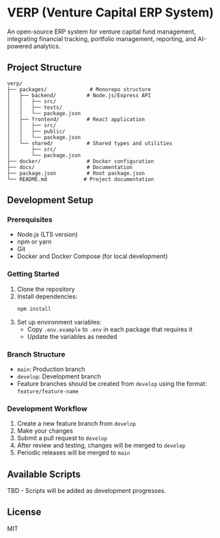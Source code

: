 # VERP (Venture Capital ERP System)

An open-source ERP system for venture capital fund management, integrating financial tracking, portfolio management, reporting, and AI-powered analytics.

## Project Structure

```
verp/
├── packages/              # Monorepo structure
│   ├── backend/          # Node.js/Express API
│   │   ├── src/
│   │   ├── tests/
│   │   └── package.json
│   ├── frontend/         # React application
│   │   ├── src/
│   │   ├── public/
│   │   └── package.json
│   └── shared/           # Shared types and utilities
│       ├── src/
│       └── package.json
├── docker/               # Docker configuration
├── docs/                 # Documentation
├── package.json          # Root package.json
└── README.md            # Project documentation
```

## Development Setup

### Prerequisites

- Node.js (LTS version)
- npm or yarn
- Git
- Docker and Docker Compose (for local development)

### Getting Started

1. Clone the repository
2. Install dependencies:
   ```bash
   npm install
   ```
3. Set up environment variables:
   - Copy `.env.example` to `.env` in each package that requires it
   - Update the variables as needed

### Branch Structure

- `main`: Production branch
- `develop`: Development branch
- Feature branches should be created from `develop` using the format: `feature/feature-name`

### Development Workflow

1. Create a new feature branch from `develop`
2. Make your changes
3. Submit a pull request to `develop`
4. After review and testing, changes will be merged to `develop`
5. Periodic releases will be merged to `main`

## Available Scripts

TBD - Scripts will be added as development progresses.

## License

MIT